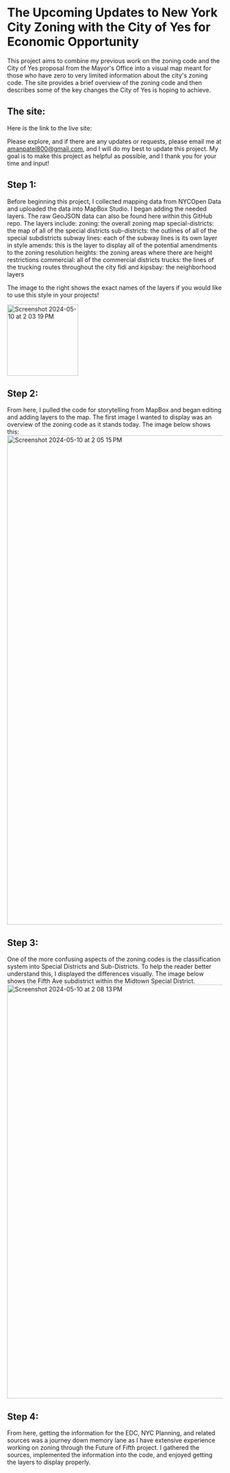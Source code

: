 # The Upcoming Updates to New York City Zoning with the City of Yes for Economic Opportunity
This project aims to combine my previous work on the zoning code and the City of Yes proposal from the Mayor's Office into a visual map meant for those who have zero to very limited information about the city's zoning code. The site provides a brief overview of the zoning code and then describes some of the key changes the City of Yes is hoping to achieve. 
## The site:
Here is the link to the live site:

 Please explore, and if there are any updates or requests, please email me at amanpatel800@gmail.com, and I will do my best to update this project. My goal is to make this project as helpful as possible, and I thank you for your time and input!

## Step 1:
Before beginning this project, I collected mapping data from NYCOpen Data and uploaded the data into MapBox Studio. I began adding the needed layers. The raw GeoJSON data can also be found here within this GitHub repo. The layers include:
zoning: the overall zoning map
special-districts: the map of all of the special districts 
sub-districts: the outlines of all of the special subdistricts
subway lines: each of the subway lines is its own layer in style
amends: this is the layer to display all of the potential amendments to the zoning resolution
heights: the zoning areas where there are height restrictions 
commercial: all of the commercial districts 
trucks: the lines of the trucking routes throughout the city 
fidi and kipsbay: the neighborhood layers 

The image to the right shows the exact names of the layers if you would like to use this style in your projects!

<img width="166" alt="Screenshot 2024-05-10 at 2 03 19 PM" src="https://github.com/amanpatel800/AP-Final-Project/assets/144968354/1480e4bd-2e05-4abe-8fec-842466b94471">

## Step 2:
From here, I pulled the code for storytelling from MapBox and began editing and adding layers to the map. The first image I wanted to display was an overview of the zoning code as it stands today. The image below shows this:
<img width="1141" alt="Screenshot 2024-05-10 at 2 05 15 PM" src="https://github.com/amanpatel800/AP-Final-Project/assets/144968354/f012b063-56a9-4c27-bae7-29dd02dfcb68">

## Step 3:
One of the more confusing aspects of the zoning codes is the classification system into Special Districts and Sub-Districts. To help the reader better understand this, I displayed the differences visually. The image below shows the Fifth Ave subdistrict within the Midtown Special District.
<img width="965" alt="Screenshot 2024-05-10 at 2 08 13 PM" src="https://github.com/amanpatel800/AP-Final-Project/assets/144968354/d62eb0ad-8ba6-4109-a247-6f648feb205e">

## Step 4: 
From here, getting the information for the EDC, NYC Planning, and related sources was a journey down memory lane as I have extensive experience working on zoning through the Future of Fifth project. I gathered the sources, implemented the information into the code, and enjoyed getting the layers to display properly.
